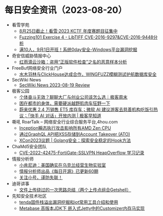 # 每日安全资讯（2023-08-20）

- 看雪学苑
  - [8月25日截止！看雪·2023 KCTF 年度赛题目征集中](https://mp.weixin.qq.com/s?__biz=MjM5NTc2MDYxMw==&mid=2458513713&idx=1&sn=935e4f0f2e585765154e60e7294631be&chksm=b18ec1bb86f948ad6ad8197f698856872b0dd593a5f3446f7c90fd158a80dac976f2b0aba20c&scene=58&subscene=0#rd)
  - [Fuzzing101 Exercise 4 - LibTIFF CVE-2016-9297&CVE-2016-9448分析](https://mp.weixin.qq.com/s?__biz=MjM5NTc2MDYxMw==&mid=2458513713&idx=2&sn=cad5fa8eaf17f525b1ef7e6b4b53a00d&chksm=b18ec1bb86f948ad847e9ed538f3c1f2780bf8314117555ec06dd10a85c35dbda575e7e7790c&scene=58&subscene=0#rd)
  - [满10人，9月1日开班！系统0day安全-Windows平台漏洞挖掘](https://mp.weixin.qq.com/s?__biz=MjM5NTc2MDYxMw==&mid=2458513713&idx=3&sn=35dd2369a3bdc8350a871fc6adf81abf&chksm=b18ec1bb86f948ad906cfd19eebf74901c2accfe80d83bcb3f63f4956b37bbac1b5593f579a0&scene=58&subscene=0#rd)
- 奇安信威胁情报中心
  - [红雨滴云沙箱：盗用“正版软件检查”之名的恶意样本分析](https://mp.weixin.qq.com/s?__biz=MzI2MDc2MDA4OA==&mid=2247507783&idx=1&sn=baecf32f1f5a89b02a17d3acca63253e&chksm=ea662830dd11a1266cc2a25bfa1f6aba321d823e31e9cbe438b2adda8863df85e2092cf81d3d&scene=58&subscene=0#rd)
- FreeBuf网络安全行业门户
  - [水木羽林与ClickHouse达成合作，WINGFUZZ模糊测试护航数据库安全](https://www.freebuf.com/news/375467.html)
- SecWiki News
  - [SecWiki News 2023-08-19 Review](http://www.sec-wiki.com/?2023-08-19)
- 极客公园
  - [个体奋斗无效？聊聊大厂与创业公司该怎么选｜极客周末](https://mp.weixin.qq.com/s?__biz=MTMwNDMwODQ0MQ==&mid=2653007515&idx=1&sn=d089ce46324e920e22c599a48bc93b5a&chksm=7e54d32d49235a3b193431d522231a027b2ee1be34a58146876aaf6dfcaa298e2265aa547a38&scene=58&subscene=0#rd)
  - [困在都市的身体，需要硬派越野肌肉车狂野一下](https://mp.weixin.qq.com/s?__biz=MTMwNDMwODQ0MQ==&mid=2653007514&idx=1&sn=93ed9caa7f917a574a6a5e00868150a3&chksm=7e54d32c49235a3a35a72430d0f71c144264cfed00f9a4f6c09259925db49799f485345bc586&scene=58&subscene=0#rd)
  - [蔚来优惠 2.4 万销售 ET5 库存车；微软 AI 建议游客去慈善机构吃饭引热议；「快手 AI 对话」开放内测 | 极客早知道](https://mp.weixin.qq.com/s?__biz=MTMwNDMwODQ0MQ==&mid=2653007492&idx=1&sn=80a164fea9b32d9c314466ed3c856ea6&chksm=7e54d33249235a2481fff134afdec9cb633c3daeb4397be0a2da8cebe47ed8514e50b6fc1a51&scene=58&subscene=0#rd)
- 嘶吼 RoarTalk – 网络安全行业综合服务平台,4hou.com
  - [Inception瞬态执行攻击影响所有AMD Zen CPU](https://www.4hou.com/posts/EXXY)
  - [通过GraphQL API把XSS存储到Account Takeover (ATO)](https://www.4hou.com/posts/m00G)
  - [XCon2023议题 | Golang安全：探索安全稳定的Hook方法](https://www.4hou.com/posts/9ABB)
- ChaMd5安全团队
  - [CVE-2022-42475-FortiGate-SSLVPN HeapOverflow 学习记录](https://mp.weixin.qq.com/s?__biz=MzIzMTc1MjExOQ==&mid=2247509314&idx=1&sn=e37d29fb0e24cce3ba88fe0a9d88ba04&chksm=e89d8d9adfea048c6b33f9ab9e9726d684009303b381dc6bd6b0705db91d88bf0114d8990d54&scene=58&subscene=0#rd)
- 情报分析师
  - [小肯尼迪：美国确实在乌克兰经营生物实验室](https://mp.weixin.qq.com/s?__biz=MzA3Mjc1MTkwOA==&mid=2650537013&idx=1&sn=c302f02178de1870550736ea4b57a53d&chksm=8716d27eb0615b6883142281bb8dbfe22caef88a3205519cf9a51a8d90c9a346301b76b50e12&scene=58&subscene=0#rd)
  - [情报分析师出品《每日开源》已更新60期](https://mp.weixin.qq.com/s?__biz=MzA3Mjc1MTkwOA==&mid=2650537013&idx=2&sn=f2437ea928fb77ce1259bc771e44ac4c&chksm=8716d27eb0615b68edab6af5bd576e4f133f481aca04a5bf6cf74d7ec866506cb4464d39f930&scene=58&subscene=0#rd)
  - [关注小号，谨防失联！](https://mp.weixin.qq.com/s?__biz=MzA3Mjc1MTkwOA==&mid=2650537013&idx=3&sn=8a7f7a1c806b2c88dbac7d611bea4285&chksm=8716d27eb0615b68e26d34e6b4536ac9e55fac89b96172d008dbaf5d748e3a82f2343ac9d2b6&scene=58&subscene=0#rd)
- 迪哥讲事
  - [文件上传绕过的一次思路总结（两个上传点组合Getshell）](https://mp.weixin.qq.com/s?__biz=MzIzMTIzNTM0MA==&mid=2247491618&idx=1&sn=a55381f82cd4f7d6e2bcd9c6c368b461&chksm=e8a5ea41dfd26357d2f532034f4ee3d0f6027c3e1ebc70e1aaf5a75fa70c0270d6ada8907d0c&scene=58&subscene=0#rd)
- 先知安全技术社区
  - [tenda固件栈溢出漏洞挖掘和iot常用工具介绍和使用](https://xz.aliyun.com/t/12793)
  - [Metabase 高版本JDK下 嵌入式Jetty中的Customizer内存马实现](https://xz.aliyun.com/t/12792)

